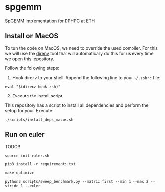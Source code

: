# spgemm
SpGEMM implementation for DPHPC at ETH


## Install on MacOS

To tun the code on MacOS, we need to override the used compiler.
For this we will use the [direnv]() tool that will automatically do this for us every time we open this repository.

Follow the following steps:

1. Hook direnv to your shell. Append the following line to your `~/.zshrc` file:

```console
eval "$(direnv hook zsh)"
```

2. Execute the install script.

This repository has a script to install all dependencies and perform the setup for your. Execute:

```console
./scripts/install_deps_macos.sh
```

## Run on euler

TODO!!

```console
source init-euler.sh
```

```console
pip3 install -r requirements.txt
```

```console
make optimize
```

```console
python3 scripts/sweep_benchmark.py --matrix first --min 1 --max 2 --stride 1 --euler
```